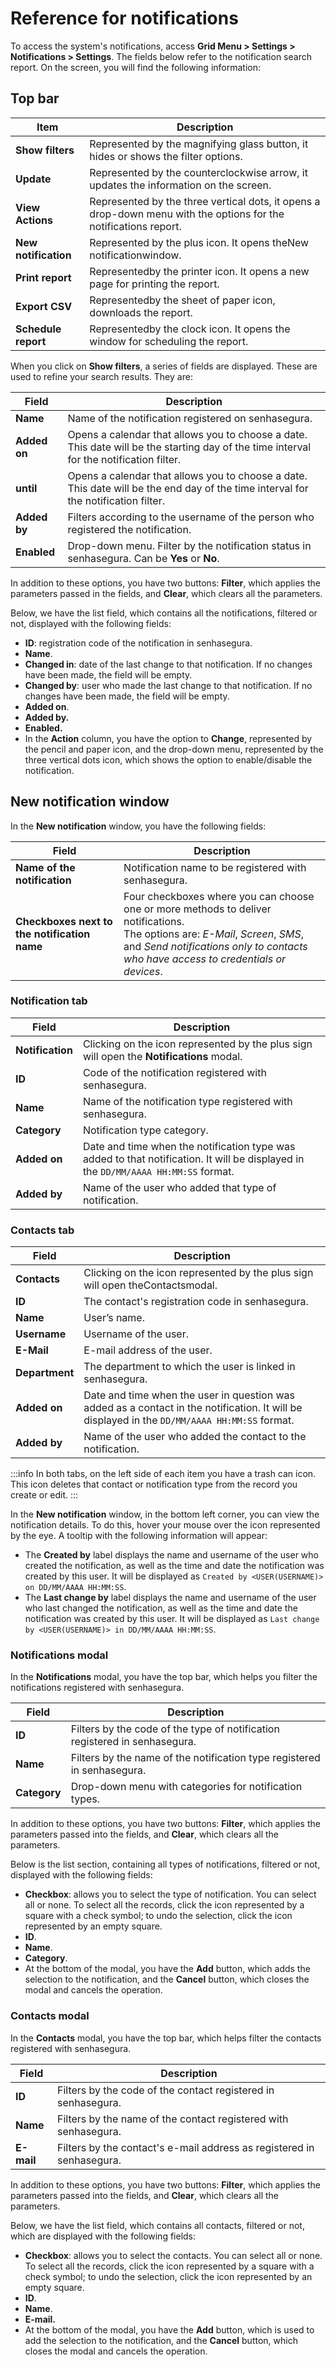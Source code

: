 # Reference for notifications

To access the system's notifications, access **Grid Menu > Settings > Notifications > Settings**. The fields below refer to the notification search report. On the screen, you will find the following information:

## Top bar

| Item                  | Description                                                                                                      |
| --------------------- | ---------------------------------------------------------------------------------------------------------------- |
| **Show filters**     | Represented by the magnifying glass button, it hides or shows the filter options.                                |
| **Update**           | Represented by the counterclockwise arrow, it updates the information on the screen.                             |
| **View Actions**     | Represented by the three vertical dots, it opens a drop-down menu with the options for the notifications report. |
| **New notification** | Represented by the plus icon. It opens theNew notificationwindow.                                                |
| **Print report**     | Representedby the printer icon. It opens a new page for printing the report.                                     |
| **Export CSV**       | Representedby the sheet of paper icon, downloads the report.                                                     |
| **Schedule report**  | Representedby the clock icon. It opens the window for scheduling the report.                                     |

When you click on **Show filters**, a series of fields are displayed. These are used to refine your search results. They are:

| Field         | Description                                                                                                                             |
| ------------- | --------------------------------------------------------------------------------------------------------------------------------------- |
| **Name**     | Name of the notification registered on senhasegura.                                                                                     |
| **Added on** | Opens a calendar that allows you to choose a date. This date will be the starting day of the time interval for the notification filter. |
| **until**    | Opens a calendar that allows you to choose a date. This date will be the end day of the time interval for the notification filter.      |
| **Added by** | Filters according to the username of the person who registered the notification.                                                        |
| **Enabled**  | Drop-down menu. Filter by the notification status in senhasegura. Can be **Yes** or **No**.                                                        |

In addition to these options, you have two buttons: **Filter**, which applies the parameters passed in the fields, and **Clear**, which clears all the parameters.

Below, we have the list field, which contains all the notifications, filtered or not, displayed with the following fields:

* **ID**: registration code of the notification in senhasegura.
* **Name**.
* **Changed in**: date of the last change to that notification. If no changes have been made, the field will be empty.
* **Changed by**: user who made the last change to that notification. If no changes have been made, the field will be empty.
* **Added on**.
* **Added by.**
* **Enabled.**
* In the **Action** column, you have the option to **Change**, represented by the pencil and paper icon, and the drop-down menu, represented by the three vertical dots icon, which shows the option to enable/disable the notification.

## New notification window

In the **New notification** window, you have the following fields:

| Field                                              | Description                                                                                                                                                                                                                  |
| -------------------------------------------------- | ---------------------------------------------------------------------------------------------------------------------------------------------------------------------------------------------------------------------------- |
| **Name of the notification**                 | Notification name to be registered with senhasegura.                                                                                                                                                                         |
| **Checkboxes next to the notification name** | Four checkboxes where you can choose one or more methods to deliver notifications.<br />The options are: *E-Mail*, *Screen*, *SMS*, and *Send notifications only to contacts who have access to credentials or devices*. |

### Notification tab

| Field             | Description                                                                                                                    |
| ----------------- | ------------------------------------------------------------------------------------------------------------------------------ |
| **Notification** | Clicking on the icon represented by the plus sign will open the **Notifications** modal.                                             |
| **ID**           | Code of the notification registered with senhasegura.                                                                          |
| **Name**         | Name of the notification type registered with senhasegura.                                                                     |
| **Category**     | Notification type category.                                                                                                    |
| **Added on**     | Date and time when the notification type was added to that notification. It will be displayed in the `DD/MM/AAAA HH:MM:SS` format. |
| **Added by**     | Name of the user who added that type of notification.                                                                          |

### Contacts tab

| Field           | Description                                                                                                                               |
| --------------- | ----------------------------------------------------------------------------------------------------------------------------------------- |
| **Contacts**   | Clicking on the icon represented by the plus sign will open theContactsmodal.                                                             |
| **ID**         | The contact's registration code in senhasegura.                                                                                           |
| **Name**       | User’s name.                                                                                                                             |
| **Username**   | Username of the user.                                                                                                                     |
| **E-Mail**     | E-mail address of the user.                                                                                                               |
| **Department** | The department to which the user is linked in senhasegura.                                                                                |
| **Added on**   | Date and time when the user in question was added as a contact in the notification. It will be displayed in the `DD/MM/AAAA HH:MM:SS` format. |
| **Added by**   | Name of the user who added the contact to the notification.                                                                               |

 :::info
In both tabs, on the left side of each item you have a trash can icon. This icon deletes that contact or notification type from the record you create or edit.
:::

In the **New notification** window, in the bottom left corner, you can view the notification details. To do this, hover your mouse over the icon represented by the eye. A tooltip with the following information will appear:

* The **Created by** label displays the name and username of the user who created the notification, as well as the time and date the notification was created by this user. It will be displayed as `Created by <USER(USERNAME)> on DD/MM/AAAA HH:MM:SS`.
* The **Last change by** label displays the name and username of the user who last changed the notification, as well as the time and date the notification was created by this user. It will be displayed as `Last change by <USER(USERNAME)> in DD/MM/AAAA HH:MM:SS`.

### Notifications modal

In the **Notifications** modal, you have the top bar, which helps you filter the notifications registered with senhasegura.

| Field         | Description                                                                |
| ------------- | -------------------------------------------------------------------------- |
| **ID**       | Filters by the code of the type of notification registered in senhasegura. |
| **Name**     | Filters by the name of the notification type registered in senhasegura.    |
| **Category** | Drop-down menu with categories for notification types.                     |

In addition to these options, you have two buttons: **Filter**, which applies the parameters passed into the fields, and **Clear**, which clears all the parameters.

Below is the list section, containing all types of notifications, filtered or not, displayed with the following fields:

* **Checkbox**: allows you to select the type of notification. You can select all or none. To select all the records, click the icon represented by a square with a check symbol; to undo the selection, click the icon represented by an empty square.
* **ID**.
* **Name**.
* **Category**.
* At the bottom of the modal, you have the **Add** button, which adds the selection to the notification, and the **Cancel** button, which closes the modal and cancels the operation.

### Contacts modal

In the **Contacts** modal, you have the top bar, which helps filter the contacts registered with senhasegura.

| Field       | Description                                                           |
| ----------- | --------------------------------------------------------------------- |
| **ID**     | Filters by the code of the contact registered in senhasegura.         |
| **Name**   | Filters by the name of the contact registered with senhasegura.       |
| **E-mail** | Filters by the contact's e-mail address as registered in senhasegura. |

In addition to these options, you have two buttons: **Filter**, which applies the parameters passed into the fields, and **Clear**, which clears all the parameters.

Below, we have the list field, which contains all contacts, filtered or not, which are displayed with the following fields:

* **Checkbox**: allows you to select the contacts. You can select all or none. To select all the records, click the icon represented by a square with a check symbol; to undo the selection, click the icon represented by an empty square.
* **ID**.
* **Name**.
* **E-mail.**
* At the bottom of the modal, you have the **Add** button, which is used to add the selection to the notification, and the **Cancel** button, which closes the modal and cancels the operation.